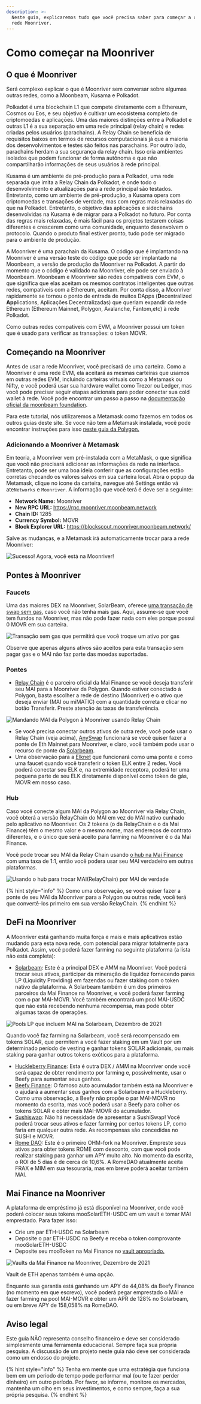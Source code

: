 ```yaml
---
description: >-
  Neste guia, explicaremos tudo que você precisa saber para começar a usar a
  rede Moonriver.
---
```


# Como começar na Moonriver

## O que é Moonriver

Será complexo explicar o que é Moonriver sem conversar sobre algumas outras redes, como a Moonbeam, Kusama e Polkadot.

Polkadot é uma blockchain L1 que compete diretamente com a Ethereum, Cosmos ou Eos, e seu objetivo é cultivar um ecosistema completo de criptomoedas e aplicaçōes. Uma das maiores distinçōes entre a Polkadot e outras L1 é a sua separação em uma rede principal (relay chain) e redes criadas pelos usuários (parachains). A Relay Chain se beneficia de requisitos baixos em termos de recursos computacionais já que a maioria dos desenvolvimentos e testes são feitos nas parachains. Por outro lado, parachains herdam a sua segurança da relay chain. Isso cria ambientes isolados que podem funcionar de forma autônoma e que não compartilharão informaçōes de seus usuários à rede principal.&#x20;

Kusama é um ambiente de pré-produção para a Polkadot, uma rede separada que imita a Relay Chain da Polkadot, e onde todo o desenvolvimento e atualizaçōes para a rede principal são testados. Entretanto, como um ambiente de pré-produção, a Kusama opera com criptomoedas e transaçōes de verdade, mas com regras mais relaxadas do que na Polkadot. Entretanto, o objetivo das aplicaçōes e sidechains desenvolvidas na Kusama é de migrar para a Polkadot no futuro. Por conta das regras mais relaxadas, é mais fácil para os projetos testarem coisas diferentes e crescerem como uma comunidade, enquanto desenvolvem o protocolo. Quando o produto final estiver pronto, tudo pode ser migrado para o ambiente de produção.

A Moonriver é uma parachain da Kusama. O código que é implantando na Moonriver é uma versão teste do código que pode ser implantado na Moonbeam, a versão de produção da Moonriver na Polkadot. A partir do momento que o código é validado na Moonriver, ele pode ser enviado à Moonbeam. Moonbeam e Moonriver são redes compativeis com EVM, o que significa que elas aceitam os mesmos contratos inteligentes que outras redes, compativeis com a Ethereum, aceitam. Por conta disso, a Moonriver rapidamente se tornou o ponto de entrada de muitos DApps (**D**ecentralized **App**lications, Aplicaçōes Decentralizadas) que queriam expandir da rede Ethereum (Ethereum Mainnet, Polygon, Avalanche, Fantom,etc) à rede Polkadot.

Como outras redes compativeis com EVM, a Moonriver possui um token que é usado para verificar as transaçōes: o token MOVR.

## Começando na Moonriver

Antes de usar a rede Moonriver, você precisará de uma carteira. Como a Moonriver é uma rede EVM, ela aceitará as mesmas carteiras que usamos em outras redes EVM, incluindo carteiras virtuais como a Metamask ou Nifty, e você poderá usar sua hardware wallet como Trezor ou Ledger, mas você pode precisar seguir etapas adicionais para poder conectar sua cold wallet à rede. Você pode encontrar um passo a passo na [documentação oficial da moonbeam foundation](https://moonbeam.foundation/tutorials/how-to-create-moonriver-ethereum-address/).

Para este tutorial, nós utilizaremos a Metamask como fazemos em todos os outros guias deste site. Se voce não tem a Metamask instalada, você pode encontrar instruçōes para isso [neste guia da Polygon.](../../polygon-tutorials/how-to-get-started-on-polygon.md)

### Adicionando a Moonriver à Metamask

Em teoria, a Moonriver vem pré-instalada com a MetaMask, o que significa que você não precisará adicionar as informaçōes da rede na interface. Entretanto, pode ser uma boa ideia conferir que as configuraçōes estão corretas checando os valores salvos em sua carteira local. Abra o popup da Metamask, clique no icone da carteira, navegue até Settings então vá ate`Networks` e `Moonriver`. A informação que você terá é deve ser a seguinte:

* **Network Name:** Moonriver
* **New RPC URL:** https://rpc.moonriver.moonbeam.network
* **Chain ID:** 1285
* **Currency Symbol:** MOVR
* **Block Explorer URL:** https://blockscout.moonriver.moonbeam.network/

Salve as mudanças, e a Metamask irá automaticamente trocar para a rede Moonriver:

![Sucesso! Agora, você está na Moonriver!](../../.gitbook/assets/Moonriver-setup-MM.png)

## Pontes à Moonriver

### Faucets

Uma das maiores DEX na Moonriver, SolarBeam, oferece [uma transação de swap sem gas](https://app.solarbeam.io/bridge/gas-swap), caso você não tenha mais gas. Aqui, assume-se que você tem fundos na Moonriver, mas não pode fazer nada com eles porque possui 0 MOVR em sua carteira.

![Transação sem gas que permitirá que você troque um ativo por gas](../../.gitbook/assets/Moonriver-faucet.png)

Observe que apenas alguns ativos são aceitos para esta transação sem pagar gas e o MAI não faz parte das moedas suportadas.

### Pontes

* [Relay Chain](https://app.relaychain.com/transfer#/) é o parceiro oficial da Mai Finance se você deseja transferir seu MAI para a Moonriver da Polygon. Quando estiver conectado à Polygon, basta escolher a rede de destino (Moonriver) e o ativo que deseja enviar (MAI ou miMATIC) com a quantidade correta e clicar no botão Transferir. Preste atenção às taxas de transferência.

![Mandando MAI da Polygon à Moonriver usando Relay Chain](../../.gitbook/assets/Moonriver-relaychain.png)

* Se você precisa conectar outros ativos de outra rede, você pode usar o Relay Chain (veja acima), [AnySwap](https://anyswap.exchange/#/bridge) funcionará se você quiser fazer a ponte de Eth Mainnet para Moonriver, e claro, você também pode usar o recurso de ponte da [Solarbeam](https://app.solarbeam.io/bridge).
* Uma observação para a [Elknet](https://app.elk.finance/#/elknet) que funcionará como uma ponte e como uma faucet quando você transferir o token ELK entre 2 redes. Você poderá conectar seu ELK e, na extremidade receptora, poderá ter uma pequena parte de seu ELK diretamente disponível como token de gás, MOVR em nosso caso.

### Hub

Caso você conecte algum MAI da Polygon ao Moonriver via Relay Chain, você obterá a versão RelayChain do MAI em vez do MAI nativo cunhado pelo aplicativo no Moonriver. Os 2 tokens (o da RelayChain e o da Mai Finance) têm o mesmo valor e o mesmo nome, mas endereços de contrato diferentes, e o único que será aceito para farming na Moonriver é o da Mai Finance.

Você pode trocar seu MAI da Relay Chain usando [o hub na Mai Finance](https://app.mai.finance/hub) com uma taxa de 1:1, então você podera usar seu MAI verdadeiro em outras plataformas.

![Usando o hub para trocar MAI(RelayChain) por MAI de verdade](../../.gitbook/assets/Moonriver-hub.png)

{% hint style="info" %}
Como uma observação, se você quiser fazer a ponte de seu MAI da Moonriver para a Polygon ou outras rede, você terá que convertê-los primeiro em sua versão RelayChain.
{% endhint %}

## DeFi na Moonriver

A Moonriver está ganhando muita força e mais e mais aplicativos estão mudando para esta nova rede, com potencial para migrar totalmente para Polkadot. Assim, você poderá fazer farming na seguinte plataforma (a lista não está completa):

* [Solarbeam](https://app.solarbeam.io): Este é a principal DEX e AMM na Moonriver. Você poderá trocar seus ativos, participar da mineração de liquidez fornecendo pares LP (Liquidity Providing) em fazendas ou fazer staking com o token nativo da plataforma. A Solarbeam também é um dos primeiros parceiros da Mai Finance na Moonriver, e você poderá fazer farming com o par MAI-MOVR. Você também encontrará um pool MAI-USDC que não está recebendo nenhuma recompensa, mas pode obter algumas taxas de operaçōes.

![Pools LP que incluem MAI na Solarbeam, Dezembro de 2021](../../.gitbook/assets/Moonriver-solarbeam.png)

Quando você faz farming na Solarbeam, você será recompensado em tokens SOLAR, que permitem a você fazer staking em um Vault por um determinado período de vesting e ganhar tokens SOLAR adicionais, ou mais staking para ganhar outros tokens exóticos para a plataforma.

* [Huckleberry Finance](https://www.huckleberry.finance): Esta é outra DEX / AMM na Moonriver onde você será capaz de obter rendimento por farming e, possivelmente, usar o Beefy para aumentar seus ganhos.
* [Beefy Finance](https://app.beefy.finance/#/moonriver): O famoso auto acumulador também está na Moonriver e o ajudará a aumentar seus ganhos com a Solarbeam e a Huckleberry. Como uma observação, a Beefy não propõe o par MAI-MOVR no momento da escrita, mas você poderá usar a Beefy para colher os tokens SOLAR e obter mais MAI-MOVR do acumulador.
* [Sushiswap](https://app.sushi.com): Não há necessidade de apresentar a SushiSwap! Você poderá trocar seus ativos e fazer farming por certos tokens LP, como faria em qualquer outra rede. As recompensas são concedidas no SUSHI e MOVR.
* [Rome DAO](https://romedao.finance): Este é o primeiro OHM-fork na Moonriver. Empreste seus ativos para obter tokens ROME com desconto, com que você pode realizar staking para ganhar um APY muito alto. No momento da escrita, o ROI de 5 dias é de cerca de 10,6%. A RomeDAO atualmente aceita FRAX e MIM em sua tesouraria, mas em breve poderá aceitar também MAI.

## Mai Finance na Moonriver

A plataforma de empréstimo já está disponível na Moonriver, onde você poderá colocar seus tokens mooSolarETH-USDC em um vault e tomar MAI emprestado. Para fazer isso:

* Crie um par ETH-USDC na Solarbeam
* Deposite o par ETH-USDC na Beefy e receba o token comprovante mooSolarETH-USDC
* Deposite seu mooToken na Mai Finance no [vault apropriado.](https://app.mai.finance/vaults/create)

![Vaults da Mai Finance na Moonriver, Dezembro de 2021](../../.gitbook/assets/Moonriver-vaults.png)

Vault de ETH apenas também é uma opção.

Enquanto sua garantia está ganhando um APY de 44,08% da Beefy Finance (no momento em que escrevo), você poderá pegar emprestado o MAI e fazer farming na pool MAI-MOVR e obter um APR de 128% no Solarbeam, ou em breve APY de 158,058% na RomeDAO.

## Aviso legal

Este guia NÃO representa conselho financeiro e deve ser considerado simplesmente uma ferramenta educacional. Sempre faça sua própria pesquisa. A discussão de um projeto neste guia não deve ser considerada como um endosso do projeto.

{% hint style="info" %}
Tenha em mente que uma estratégia que funciona bem em um periodo de tempo pode performar mal (ou te fazer perder dinheiro) em outro período. Por favor, se informe, monitore os mercados, mantenha um olho em seus investimentos, e como sempre, faça a sua própria pesquisa.
{% endhint %}
